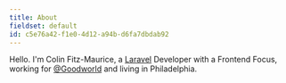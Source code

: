 ```yaml
---
title: About
fieldset: default
id: c5e76a42-f1e0-4d12-a94b-d6fa7dbdab92
---
```

Hello. I'm Colin Fitz-Maurice, a <a href="https://laravel.com/" target="_blank">Laravel</a> Developer with a Frontend Focus, working for <a href="#" data-toggle="tooltip" title="Some tooltip text!">@Goodworld</a> and living in Philadelphia.